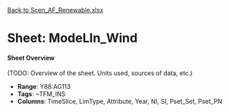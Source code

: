 [Back to Scen_AF_Renewable.xlsx](README.md)

# Sheet: ModeLIn_Wind

#### Sheet Overview

(TODO: Overview of the sheet. Units used, sources of data, etc.)

- **Range**: Y88:AG113
- **Tags**: ~TFM_INS
- **Columns**: TimeSlice, LimType, Attribute, Year, NI, SI, Pset_Set, Pset_PN


